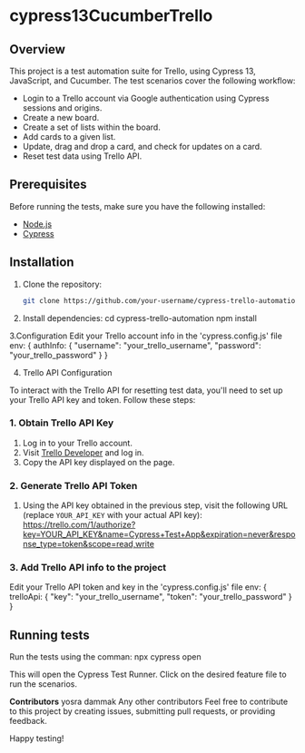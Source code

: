 # cypress13CucumberTrello

## Overview

This project is a test automation suite for Trello, using Cypress 13, JavaScript, and Cucumber. The test scenarios cover the following workflow:

- Login to a Trello account via Google authentication using Cypress sessions and origins.
- Create a new board.
- Create a set of lists within the board.
- Add cards to a given list.
- Update, drag and drop a card, and check for updates on a card.
- Reset test data using Trello API.

## Prerequisites

Before running the tests, make sure you have the following installed:

- [Node.js](https://nodejs.org/)
- [Cypress](https://docs.cypress.io/guides/getting-started/installing-cypress.html)

## Installation

1. Clone the repository:

   ```bash
   git clone https://github.com/your-username/cypress-trello-automation.git
   
2. Install dependencies:
   cd cypress-trello-automation
   npm install
   
3.Configuration
Edit your Trello account info in the 'cypress.config.js' file
   env: {
 authInfo:     {
    "username": "your_trello_username",
    "password": "your_trello_password"
   }
  }

4. Trello API Configuration

To interact with the Trello API for resetting test data, you'll need to set up your Trello API key and token. Follow these steps:

### 1. Obtain Trello API Key

1. Log in to your Trello account.
2. Visit [Trello Developer](https://trello.com/app-key) and log in.
3. Copy the API key displayed on the page.

### 2. Generate Trello API Token

1. Using the API key obtained in the previous step, visit the following URL (replace `YOUR_API_KEY` with your actual API key):
https://trello.com/1/authorize?key=YOUR_API_KEY&name=Cypress+Test+App&expiration=never&response_type=token&scope=read,write

### 3. Add Trello API info to the project

Edit your Trello API token and key in the 'cypress.config.js' file
   env: {
 trelloApi:     {
    "key": "your_trello_username",
    "token": "your_trello_password"
   }
  }

## Running tests
Run the tests using the comman:
   npx cypress open

This will open the Cypress Test Runner. Click on the desired feature file to run the scenarios.


**Contributors**
yosra dammak
Any other contributors
Feel free to contribute to this project by creating issues, submitting pull requests, or providing feedback.

Happy testing!


